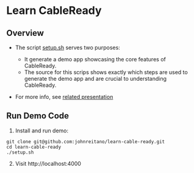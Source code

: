 # Learn CableReady

## Overview

* The script [setup.sh](./setup.sh) serves two purposes:
    * It generate a demo app showcasing the core features of CableReady.
    * The source for this scrips shows exactly which steps are used to generate the demo app and are crucial to understanding CableReady.

* For more info, see [related presentation](https://docs.google.com/presentation/d/1TG_zD-RRwlMqvZXzYiUX7okNYcyrfEKOpmtCcHxMsD4/edit?usp=sharing)

## Run Demo Code

1. Install and run demo:

```
git clone git@github.com:johnreitano/learn-cable-ready.git
cd learn-cable-ready
./setup.sh
```

2. Visit http://localhost:4000
